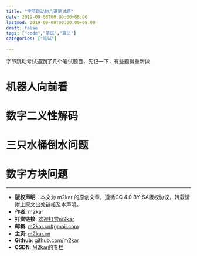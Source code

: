 ```yaml
---
title: "字节跳动的几道笔试题"
date: 2019-09-08T00:00:00+08:00
lastmod: 2019-09-08T00:00:00+08:00
draft: false
tags: ["code","笔试","算法"]
categories: ["笔试"]

---
```


字节跳动考试遇到了几个笔试题目，先记一下，有些题得重新做

# 机器人向前看

<script src="https://gist.github.com/m2kar/13a2290bb0157f76dd1ee1d0d2a641c0.js"></script>

# 数字二义性解码
<script src="https://gist.github.com/m2kar/4aabf092e6e7ba0fb75eef598018c912.js"></script>

# 三只水桶倒水问题
<script src="https://gist.github.com/m2kar/2ad4e7a438b793b2137446728edd2fb8.js"></script>

# 数字方块问题
<script src="https://gist.github.com/m2kar/be518605be69eee36dccfc30e44c5e31.js"></script>


--------
- **版权声明**：本文为 m2kar 的原创文章，遵循CC 4.0 BY-SA版权协议，转载请附上原文出处链接及本声明。
- **作者**: m2kar
- **打赏链接**: [欢迎打赏m2kar](http://m2kar-cn.mikecrm.com/wy97haW)
- **邮箱**: [m2kar.cn#gmail.com](mailto:m2kar.cn@gmail.com)
- **主页**: [m2kar.cn](https://m2kar.cn)
- **Github**: [github.com/m2kar](https://github.com/m2kar)
- **CSDN**: [M2kar的专栏](https://m2kar.blog.csdn.net)
